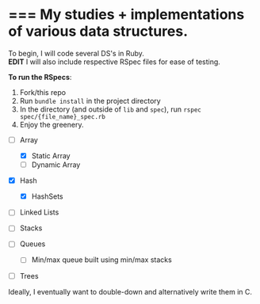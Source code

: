 ===
My studies + implementations of various data structures.
===

To begin, I will code several DS's in Ruby.<br>
**EDIT** I will also include respective RSpec files for ease of testing.<br>

**To run the RSpecs**:<br>
1) Fork/this repo <br>
2) Run `bundle install` in the project directory <br>
3) In the directory (and outside of `lib` and `spec`), run `rspec spec/{file_name}_spec.rb`<br>
4) Enjoy the greenery.<br>

- [ ] Array
  - [x] Static Array
  - [ ] Dynamic Array
- [x] Hash
  - [x] HashSets
- [ ] Linked Lists
- [ ] Stacks
- [ ] Queues
  - [ ] Min/max queue built using min/max stacks
- [ ] Trees


Ideally, I eventually want to double-down and alternatively write them in C.<br>
